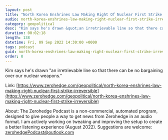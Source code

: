 ```yaml
---
layout: post
title: "North Korea Enshrines Law Making Right Of Nuclear First Strike &quot;Irreversible&quot;"
audio: north-korea-enshrines-law-making-right-nuclear-first-strike-irreversible-0
category: geopolitical
desc: "Kim says he's drawn &quot;an irretrievable line so that there can be no bargaining over our nuclear weapons.&quot;"
duration: 00:02:18
length: 138
datetime: Fri, 09 Sep 2022 14:30:00 +0000
tags: podcast
guid: north-korea-enshrines-law-making-right-nuclear-first-strike-irreversible-0
order: 0
---
```

Kim says he's drawn &quot;an irretrievable line so that there can be no bargaining over our nuclear weapons.&quot;

Link: [https://www.zerohedge.com/geopolitical/north-korea-enshrines-law-making-right-nuclear-first-strike-irreversible](https://www.zerohedge.com/geopolitical/north-korea-enshrines-law-making-right-nuclear-first-strike-irreversible)

About: The Zerohedge Podcast is a non-commercial, automated program, designed to give people a way to get news from Zerohedge in an audio format.  I am actively working on tweaking and improving the setup to create a better listening experience (August 2022).  Suggestions are welcome: [zerohedgePodcast@outlook.com](mailto:zerohedgePodcast@outlook.com)